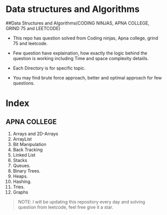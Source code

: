 # Data structures and Algorithms

##Data Structures and Algorithms(CODING NINJAS, APNA COLLEGE, GRIND 75 and LEETCODE)

- This repo has question solved from Coding ninjas, Apna college, grind 75 and leetcode.

- Few question have explaination, how exactly the logic behind the question is working including Time and space complexity detaiils.

- Each Directory is for specific topic.

- You may find brute force approach, better and optimal approach for few questions.

# Index

## APNA COLLEGE

 1. Arrays and 2D-Arrays
 2. ArrayList
 3. Bit Manipulation
 4. Back Tracking
 5. Linked List
 6. Stacks
 7. Queues.
 8. Binary Trees.
 9. Heaps.
10. Hashing.
11. Tries.
12. Graphs

> NOTE: I will be updating this repository every day and solving question from leetcode, feel free give it a star.
